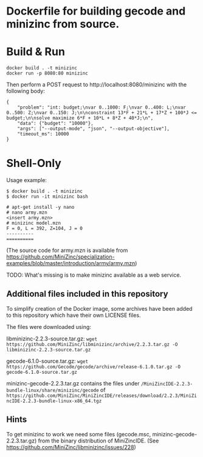 # Dockerfile for building gecode and minizinc from source.

# Build & Run
```
docker build . -t minizinc
docker run -p 8080:80 minizinc
```

Then perform a POST request to http://localhost:8080/minizinc with the following body:
```
{
	"problem": "int: budget;\nvar 0..1000: F;\nvar 0..400: L;\nvar 0..500: Z;\nvar 0..150: J;\n\nconstraint 13*F + 21*L + 17*Z + 100*J <= budget;\n\nsolve maximize 6*F + 10*L + 8*Z + 40*J;\n",
	"data": {"budget": "10000"},
	"args": ["--output-mode", "json", "--output-objective"],
	"timeout_ms": 10000
}
```


# Shell-Only

Usage example:
```
$ docker build . -t minizinc
$ docker run -it minizinc bash

# apt-get install -y nano
# nano army.mzn
<insert army.mzn>
# minizinc model.mzn
F = 0, L = 392, Z=104, J = 0
----------
==========
```

(The source code for army.mzn is available from https://github.com/MiniZinc/specialization-examples/blob/master/introduction/army/army.mzn)

TODO: What's missing is to make minizinc available as a web service.

## Additional files included in this repository
To simplify creation of the Docker image, some archives have been added to this repository which have their own LICENSE files.

The files were downloaded using:

libminizinc-2.2.3-source.tar.gz: `wget https://github.com/MiniZinc/libminizinc/archive/2.2.3.tar.gz -O libminizinc-2.2.3-source.tar.gz`

gecode-6.1.0-source.tar.gz: `wget https://github.com/Gecode/gecode/archive/release-6.1.0.tar.gz -O gecode-6.1.0-source.tar.gz`

minizinc-gecode-2.2.3.tar.gz contains the files under `/MiniZincIDE-2.2.3-bundle-linux/share/minizinc/gecode` of `https://github.com/MiniZinc/MiniZincIDE/releases/download/2.2.3/MiniZincIDE-2.2.3-bundle-linux-x86_64.tgz`

## Hints
To get minizinc to work we need some files (gecode.msc, minizinc-gecode-2.2.3.tar.gz) from the binary distribution of MiniZincIDE. (See https://github.com/MiniZinc/libminizinc/issues/228)
